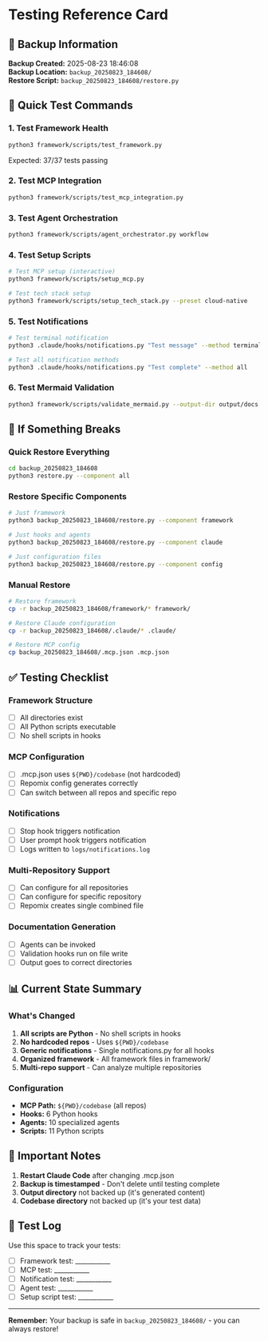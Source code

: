# Testing Reference Card

## 🔐 Backup Information
**Backup Created:** 2025-08-23 18:46:08  
**Backup Location:** `backup_20250823_184608/`  
**Restore Script:** `backup_20250823_184608/restore.py`

## 🧪 Quick Test Commands

### 1. Test Framework Health
```bash
python3 framework/scripts/test_framework.py
```
Expected: 37/37 tests passing

### 2. Test MCP Integration
```bash
python3 framework/scripts/test_mcp_integration.py
```

### 3. Test Agent Orchestration
```bash
python3 framework/scripts/agent_orchestrator.py workflow
```

### 4. Test Setup Scripts
```bash
# Test MCP setup (interactive)
python3 framework/scripts/setup_mcp.py

# Test tech stack setup
python3 framework/scripts/setup_tech_stack.py --preset cloud-native
```

### 5. Test Notifications
```bash
# Test terminal notification
python3 .claude/hooks/notifications.py "Test message" --method terminal

# Test all notification methods
python3 .claude/hooks/notifications.py "Test complete" --method all
```

### 6. Test Mermaid Validation
```bash
python3 framework/scripts/validate_mermaid.py --output-dir output/docs
```

## 🔄 If Something Breaks

### Quick Restore Everything
```bash
cd backup_20250823_184608
python3 restore.py --component all
```

### Restore Specific Components
```bash
# Just framework
python3 backup_20250823_184608/restore.py --component framework

# Just hooks and agents
python3 backup_20250823_184608/restore.py --component claude

# Just configuration files
python3 backup_20250823_184608/restore.py --component config
```

### Manual Restore
```bash
# Restore framework
cp -r backup_20250823_184608/framework/* framework/

# Restore Claude configuration
cp -r backup_20250823_184608/.claude/* .claude/

# Restore MCP config
cp backup_20250823_184608/.mcp.json .mcp.json
```

## ✅ Testing Checklist

### Framework Structure
- [ ] All directories exist
- [ ] All Python scripts executable
- [ ] No shell scripts in hooks

### MCP Configuration
- [ ] .mcp.json uses `${PWD}/codebase` (not hardcoded)
- [ ] Repomix config generates correctly
- [ ] Can switch between all repos and specific repo

### Notifications
- [ ] Stop hook triggers notification
- [ ] User prompt hook triggers notification
- [ ] Logs written to `logs/notifications.log`

### Multi-Repository Support
- [ ] Can configure for all repositories
- [ ] Can configure for specific repository
- [ ] Repomix creates single combined file

### Documentation Generation
- [ ] Agents can be invoked
- [ ] Validation hooks run on file write
- [ ] Output goes to correct directories

## 📊 Current State Summary

### What's Changed
1. **All scripts are Python** - No shell scripts in hooks
2. **No hardcoded repos** - Uses `${PWD}/codebase`
3. **Generic notifications** - Single notifications.py for all hooks
4. **Organized framework** - All framework files in framework/
5. **Multi-repo support** - Can analyze multiple repositories

### Configuration
- **MCP Path:** `${PWD}/codebase` (all repos)
- **Hooks:** 6 Python hooks
- **Agents:** 10 specialized agents
- **Scripts:** 11 Python scripts

## 🚨 Important Notes

1. **Restart Claude Code** after changing .mcp.json
2. **Backup is timestamped** - Don't delete until testing complete
3. **Output directory** not backed up (it's generated content)
4. **Codebase directory** not backed up (it's your test data)

## 📝 Test Log

Use this space to track your tests:

- [ ] Framework test: ___________
- [ ] MCP test: ___________
- [ ] Notification test: ___________
- [ ] Agent test: ___________
- [ ] Setup script test: ___________

---
**Remember:** Your backup is safe in `backup_20250823_184608/` - you can always restore!